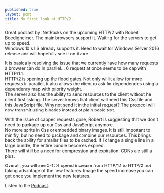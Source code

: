 ```yaml
---
published: true
layout: post
title: My first look at HTTP/2.
---
```


Great podcast by .NetRocks on the upcoming HTTP/2 with Robert Boedigheimer.  The main browsers support it.  Waiting for the servers to get up to speed.  
Windows 10's IIS already supports it. Need to wait for Windows Server 2016 release and will hopefully see it on Azure.

It is basically resolving the issue that we currently have how many requests a browser can do in parallel... 6 request at once seems to be cap with HTTP/1.1.  
HTTP/2 is opening up the flood gates.  Not only will it allow for more requests in parallel, 
it also allows the client to ask for dependencies using a dependency map with priority weight.  
The server also has the ability to send resources to the client without he client first asking.  The server knows that client will need this Css file and this JavaScript file.  Why not send it in the initial request? The protocol will now transmit using binaries instead of plain basic text.

With the issue of capped requests gone, Robert is suggesting that we don't need to package up our Css and JavaScript anymore.  
No more sprits in Css or embedded binary images.   It is still important to minifiy, but no need to package and combine our resources.   This brings back the ability for smaller files to be cached.  If I change a single line in a large bundle, the entire bundle becomes expired.  
There will still be a need for compression and expiration.  CDNs are still a plus.

Overall, you will see 5-15% speed increase from HTTP/1.1 to HTTP/2 not taking advantage of the new features. Image the speed increase you can get once you implement the new features.

Listen to the [Podcast](https://www.dotnetrocks.com/?show=1224).

